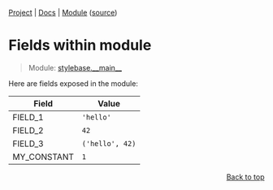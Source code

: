 [Project](/README.md) | [Docs](/docs/README.md) | [Module](/docs/modules/stylebase/__main__/README.md) ([source](/stylebase/__main__.py))

# Fields within module
> Module: [stylebase.\_\_main\_\_](/docs/modules/stylebase/__main__/README.md)

Here are fields exposed in the module:

| Field | Value |
| --- | --- |
| FIELD\_1 | `'hello'` |
| FIELD\_2 | `42` |
| FIELD\_3 | `('hello', 42)` |
| MY\_CONSTANT | `1` |

<p align="right"><a href="#fields-within-module">Back to top</a></p>
